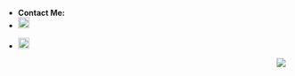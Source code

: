 
- **Contact Me:**
- <a href="mailto:giovana.mainente@sptech.school?subject=Contato%20via%20GitHub" target="_blank" rel="noopener noreferrer" data-auth="NotApplicable" data-loopstyle="link" data-safelink="true" align="center">
    <img src="https://cdn-icons-png.flaticon.com/512/732/732223.png" style="width:20px;height:20px;">
</a>  

- <a href="https://twitter.com/Sg1ovana_?t=1XPFvUbO2T0_uL2nJMVVcg&s=08" align="center">
  <img src="https://cdn-icons-png.flaticon.com/512/733/733579.png" style="width:20px;height:20px;">
</a>

<img src="https://github-readme-stats.vercel.app/api/top-langs/?username=gih-sanchez&theme=radical&show_icons=true" align="right" style="margin-top=20vh">

